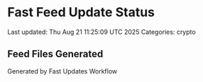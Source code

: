 # Fast Feed Update Status
Last updated: Thu Aug 21 11:25:09 UTC 2025
Categories: crypto

## Feed Files Generated

Generated by Fast Updates Workflow
